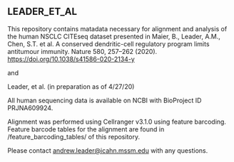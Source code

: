## LEADER_ET_AL

This repository contains matadata necessary for alignment and analysis of the human NSCLC CITEseq dataset presented in
 Maier, B., Leader, A.M., Chen, S.T. et al. A conserved dendritic-cell regulatory program limits antitumour immunity. Nature 580, 257–262 (2020). https://doi.org/10.1038/s41586-020-2134-y
 
and

Leader, et al. (in preparation as of 4/27/20)

All human sequencing data is available on NCBI with BioProject ID PRJNA609924.

Alignment was performed using Cellranger v3.1.0 using feature barcoding. Feature barcode tables for the alignment are found in /feature_barcoding_tables/ of this repository.

Please contact andrew.leader@icahn.mssm.edu with any questions.
